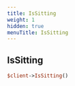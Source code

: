 ```yaml
---
title: IsSitting
weight: 1
hidden: true
menuTitle: IsSitting
---
```

## IsSitting
```perl
$client->IsSitting()
```